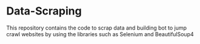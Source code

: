 # Data-Scraping
This repository contains the code to scrap data and building bot to jump crawl websites by using the libraries such as Selenium and BeautifulSoup4
